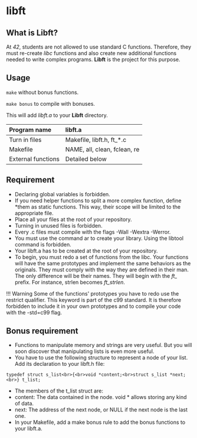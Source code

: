 # libft

## What is Libft?

At _42_, students are not allowed to use standard C functions. Therefore, they must re-create _libc_ functions and also create new additional functions needed to write complex programs. __Libft__ is the project for this purpose.

## Usage

```make``` without bonus functions.

```make bonus``` to compile with bonuses.

This will add _libft.a_ to your __Libft__ directory.

| Program name | libft.a |
| :--- | :--- |
| Turn in files | Makefile, libft.h, ft_*.c |
| Makefile | NAME, all, clean, fclean, re |
| External functions | Detailed below |

## Requirement
* Declaring global variables is forbidden.
* If you need helper functions to split a more complex function, define *them as static functions. This way, their scope will be limited to the appropriate file.
* Place all your files at the root of your repository.
* Turning in unused files is forbidden.
* Every .c files must compile with the flags -Wall -Wextra -Werror.
* You must use the command ar to create your library. Using the libtool command is forbidden.
* Your libft.a has to be created at the root of your repository.
* To begin, you must redo a set of functions from the libc. Your functions will have the same prototypes and implement the same behaviors as the originals. They must comply with the way they are defined in their man. The only difference will be their names. They will begin with the _ft\__ prefix. For instance, strlen becomes _ft\_strlen_.

!!! Warning
	Some of the functions' prototypes you have to redo use the restrict qualifier. This keyword is part of the c99 standard. It is therefore forbidden to include it in your own prototypes and to compile your code with the -std=c99 flag.

## Bonus requirement
* Functions to manipulate memory and strings are very useful. But you will soon discover that manipulating lists is even more useful. 
* You have to use the following structure to represent a node of your list. Add its declaration to your libft.h file:

``` typedef struct s_list<br>{<br>void *content;<br>struct s_list *next;<br>} t_list; ```

* The members of the t_list struct are:
 * content: The data contained in the node. void * allows storing any kind of data.
 * next: The address of the next node, or NULL if the next node is the last one.
* In your Makefile, add a make bonus rule to add the bonus functions to your libft.a.